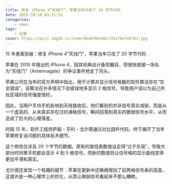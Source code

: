 ```yaml
---
title: 修复 iPhone 4“天线门”，苹果当年只改了 20 字节代码
date: 2025-10-10 03:11:53
categories: 
    - news
tags: 
    - 记录
cover: https://pic2.imgdd.cc/item/68e878e58dc72b176e7e87b3.jpg
---
```




15 年悬案告破：修复 iPhone 4“天线门”，苹果当年只改了 20 字节代码

苹果在 2010 年推出的 iPhone 4，因其经典设计备受瞩目，但很快就被一场名为“天线门”（Antennagate）的争议事件抢走了风头。

苹果公司在当年的官方声明中指出，用于计算并显示信号格数的软件算法存在“完全错误”。该算法在许多情况下会错误地多显示 2 格信号，导致用户误以为自己所处区域的信号强度很好。

因此，当用户手持手机影响到天线接收后，他们看到的并非信号真实减弱，而是从一个虚高的、从未真实存在过的满格信号，瞬间回落到真实的微弱信号水平，从而造成了巨大的心理落差。

时隔 15 年，软件工程师萨姆・亨利・戈尔德通过对比固件代码，终于揭开了当年苹果修复该问题的具体技术细节。

这个修改仅涉及 20 个字节的数据。原有的查找表数值设定得“过于乐观”，导致大部分时间里手机都会显示 4 到 5 格信号。而新的数值则让信号格的显示曲线变得更加平滑和真实。

戈尔德还发现一个有趣的细节：苹果在更新中还略微增加了前两格信号条的高度，这或许是一种心理学上的优化，从而让微弱信号看起来不那么糟糕。

